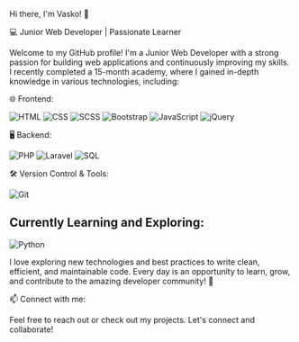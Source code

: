 Hi there, I'm Vasko! 👋

💻 Junior Web Developer | Passionate Learner

Welcome to my GitHub profile! I'm a Junior Web Developer with a strong passion for building web applications and continuously improving my skills. I recently completed a 15-month academy, where I gained in-depth knowledge in various technologies, including:

🌐 Frontend:

![HTML](https://img.shields.io/badge/HTML5-E34F26?style=for-the-badge&logo=html5&logoColor=white)
![CSS](https://img.shields.io/badge/CSS3-1572B6?style=for-the-badge&logo=css3&logoColor=white)
![SCSS](https://img.shields.io/badge/SCSS-CC6699?style=for-the-badge&logo=sass&logoColor=white)
![Bootstrap](https://img.shields.io/badge/Bootstrap-563D7C?style=for-the-badge&logo=bootstrap&logoColor=white)
![JavaScript](https://img.shields.io/badge/JavaScript-F7DF1E?style=for-the-badge&logo=javascript&logoColor=black)
![jQuery](https://img.shields.io/badge/jQuery-0769AD?style=for-the-badge&logo=jquery&logoColor=white)

🖥️ Backend:

![PHP](https://img.shields.io/badge/PHP-777BB4?style=for-the-badge&logo=php&logoColor=white)
![Laravel](https://img.shields.io/badge/Laravel-FF2D20?style=for-the-badge&logo=laravel&logoColor=white)
![SQL](https://img.shields.io/badge/SQL-4479A1?style=for-the-badge&logo=mysql&logoColor=white)

🛠️ Version Control & Tools:

![Git](https://img.shields.io/badge/Git-F05032?style=for-the-badge&logo=git&logoColor=white)

## Currently Learning and Exploring:

![Python](https://img.shields.io/badge/Python-3776AB?style=for-the-badge&logo=python&logoColor=white)


I love exploring new technologies and best practices to write clean, efficient, and maintainable code. Every day is an opportunity to learn, grow, and contribute to the amazing developer community! 🚀



📫 Connect with me:

Feel free to reach out or check out my projects. Let's connect and collaborate!
